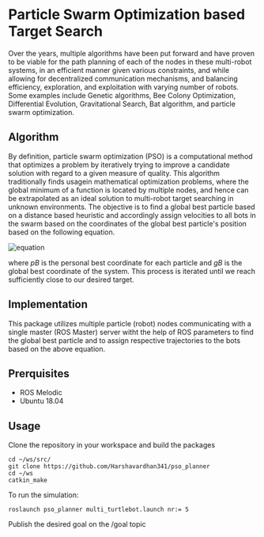 # Particle Swarm Optimization based Target Search
Over the years, multiple algorithms have been put forward and have proven to be viable for the path planning of each of the nodes in these multi-robot systems, in an efficient manner given various constraints, and while allowing for decentralized communication mechanisms, and balancing efficiency, exploration, and exploitation with varying number of robots. Some examples include Genetic algorithms, Bee Colony Optimization, Differential Evolution, Gravitational Search, Bat algorithm, and particle swarm optimization.

## Algorithm 
By definition, particle swarm optimization (PSO) is a computational method that optimizes a problem by iteratively trying to improve a candidate solution
with regard to a given measure of quality. This algorithm traditionally finds usagein mathematical optimization problems, where the global minimum of a function is located by multiple nodes, and hence can be extrapolated as an ideal solution to multi-robot target searching in unknown environments. 
The objective is to find a global best particle based on a distance based heuristic and accordingly assign velocities to all bots in the swarm based on the coordinates of the global best particle's position based on the following equation.

![equation](https://latex.codecogs.com/svg.image?v_i^{t&plus;1}=wv_i^t&plus;c_1r_1(pB_i^t-x_i^t)&plus;c_2r_2(gB_i^t-x_i^t))


where *pB* is the personal best coordinate for each particle and *gB* is the global best coordinate of the system. This process is iterated until we reach sufficiently close to our desired target.

## Implementation
This package utilizes multiple particle (robot) nodes communicating with a single master (ROS Master) server witht the help of ROS parameters to find the global best particle and to assign respective trajectories to the bots based on the above equation.

## Prerquisites
- ROS Melodic
- Ubuntu 18.04

## Usage
Clone the repository in your workspace and build the packages
```
cd ~/ws/src/
git clone https://github.com/Harshavardhan341/pso_planner
cd ~/ws
catkin_make 
```
To run the simulation:

```
roslaunch pso_planner multi_turtlebot.launch nr:= 5

```
Publish the desired goal on the /goal topic 






